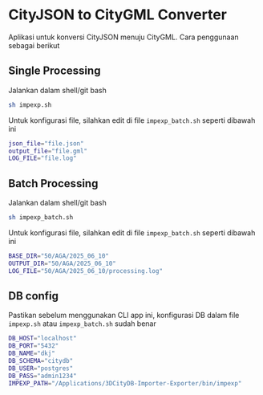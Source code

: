 # CityJSON to CityGML Converter
Aplikasi untuk konversi CityJSON menuju CityGML. Cara penggunaan sebagai berikut

## Single Processing

Jalankan dalam shell/git bash

```bash
sh impexp.sh
```
Untuk konfigurasi file, silahkan edit di file `impexp_batch.sh` seperti dibawah ini
```bash
json_file="file.json"
output_file="file.gml"
LOG_FILE="file.log"
```
    
## Batch Processing

Jalankan dalam shell/git bash

```bash
sh impexp_batch.sh
```
Untuk konfigurasi file, silahkan edit di file `impexp_batch.sh` seperti dibawah ini
```bash
BASE_DIR="50/AGA/2025_06_10"
OUTPUT_DIR="50/AGA/2025_06_10"
LOG_FILE="50/AGA/2025_06_10/processing.log"
```
    
## DB config

Pastikan sebelum menggunakan CLI app ini, konfigurasi DB dalam file `impexp.sh` atau `impexp_batch.sh` sudah benar

```bash
DB_HOST="localhost"
DB_PORT="5432"
DB_NAME="dkj"
DB_SCHEMA="citydb"
DB_USER="postgres"
DB_PASS="admin1234"
IMPEXP_PATH="/Applications/3DCityDB-Importer-Exporter/bin/impexp"
```

